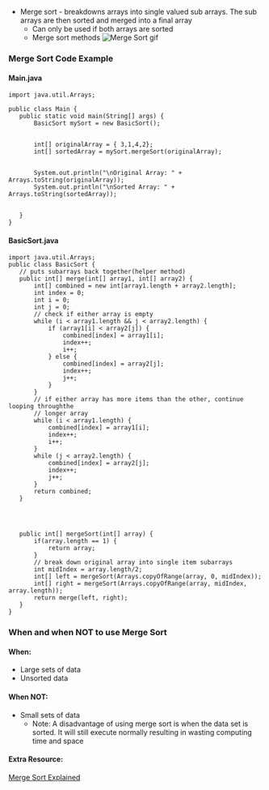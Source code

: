 
* Merge sort - breakdowns arrays into single valued sub arrays. The sub arrays are then sorted and merged into a final array
   - Can only be used if both arrays are sorted
   - Merge sort methods
![Merge Sort gif](https://user-images.githubusercontent.com/69539559/230983141-43855c58-4cf4-47d5-9731-4328373c1682.gif)

### Merge Sort Code Example 
#### Main.java
```
import java.util.Arrays;

public class Main {
   public static void main(String[] args) {
       BasicSort mySort = new BasicSort();


       int[] originalArray = { 3,1,4,2};
       int[] sortedArray = mySort.mergeSort(originalArray);


       System.out.println("\nOriginal Array: " + Arrays.toString(originalArray));
       System.out.println("\nSorted Array: " + Arrays.toString(sortedArray));


   }
}
```
#### BasicSort.java
```
import java.util.Arrays;
public class BasicSort {
   // puts subarrays back together(helper method)
   public int[] merge(int[] array1, int[] array2) {
       int[] combined = new int[array1.length + array2.length];
       int index = 0;
       int i = 0;
       int j = 0;
       // check if either array is empty
       while (i < array1.length && j < array2.length) {
           if (array1[i] < array2[j]) {
               combined[index] = array1[i];
               index++;
               i++;
           } else {
               combined[index] = array2[j];
               index++;
               j++;
           }
       }
       // if either array has more items than the other, continue looping throughthe
       // longer array
       while (i < array1.length) {
           combined[index] = array1[i];
           index++;
           i++;
       }
       while (j < array2.length) {
           combined[index] = array2[j];
           index++;
           j++;
       }
       return combined;
   }




   public int[] mergeSort(int[] array) {
       if(array.length == 1) {
           return array;
       }
       // break down original array into single item subarrays
       int midIndex = array.length/2;
       int[] left = mergeSort(Arrays.copyOfRange(array, 0, midIndex));
       int[] right = mergeSort(Arrays.copyOfRange(array, midIndex, array.length));
       return merge(left, right);
   }
}
```
### When and when NOT to use Merge Sort  
#### When:  
- Large sets of data   
- Unsorted data  

#### When NOT:
- Small sets of data
   - Note: A disadvantage of using merge sort is when the data set is sorted. It will still execute normally resulting in wasting computing time and space  

#### Extra Resource:  
[Merge Sort Explained](https://www.geeksforgeeks.org/merge-sort/)
